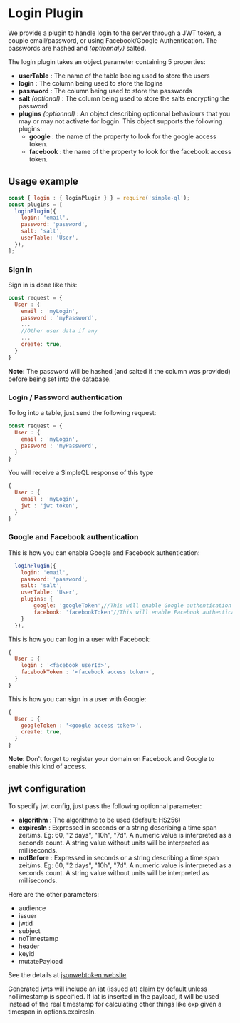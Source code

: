 # Login Plugin

We provide a plugin to handle login to the server through a JWT token, a couple email/password, or using Facebook/Google Authentication. The passwords are hashed and *(optionnaly)* salted.

The login plugin takes an object parameter containing 5 properties:

 * **userTable** : The name of the table beeing used to store the users
 * **login** : The column being used to store the logins
 * **password** : The column being used to store the passwords
 * **salt** *(optional)* : The column being used to store the salts encrypting the password
 * **plugins** *(optionnal)* : An object describing optionnal behaviours that you may or may not activate for loggin. This object supports the following plugins:
    * **google** : the name of the property to look for the google access token.
    * **facebook** : the name of the property to look for the facebook access token.

## Usage example

```javascript
const { login : { loginPlugin } } = require('simple-ql');
const plugins = [
  loginPlugin({
    login: 'email',
    password: 'password',
    salt: 'salt',
    userTable: 'User',
  }),
];
```

### Sign in

Sign in is done like this:

```javascript
const request = {
  User : {
    email : 'myLogin',
    password : 'myPassword',
    ...
    //Other user data if any
    ...
    create: true,
  }
}
```

**Note:** The password will be hashed (and salted if the column was provided) before being set into the database.

### Login / Password authentication

To log into a table, just send the following request:

```javascript
const request = {
  User : {
    email : 'myLogin',
    password : 'myPassword',
  }
}
```

You will receive a SimpleQL response of this type

```javascript
{
  User : {
    email : 'myLogin',
    jwt : 'jwt token',
  }
}
```

### Google and Facebook authentication

This is how you can enable Google and Facebook authentication:

```javascript
  loginPlugin({
    login: 'email',
    password: 'password',
    salt: 'salt',
    userTable: 'User',
    plugins: {
        google: 'googleToken',//This will enable Google authentication when googleToken property is provided in requests
        facebook: 'facebookToken'//This will enable Facebook authentication when facebookToken property is preovided in requests
    }
  }),
```

This is how you can log in a user with Facebook:

```javascript
{
  User : {
    login : '<facebook userId>',
    facebookToken : '<facebook access token>',
  }
}
```

This is how you can sign in a user with Google:

```javascript
{
  User : {
    googleToken : '<google access token>',
    create: true,
  }
}
```

**Note**: Don't forget to register your domain on Facebook and Google to enable this kind of access.

## jwt configuration

To specify jwt config, just pass the following optionnal parameter:

 * **algorithm** : The algorithme to be used (default: HS256)
 * **expiresIn** : Expressed in seconds or a string describing a time span zeit/ms. Eg: 60, "2 days", "10h", "7d". A numeric value is interpreted as a seconds count. A string value without units will be interpreted as milliseconds.
 * **notBefore** : Expressed in seconds or a string describing a time span zeit/ms. Eg: 60, "2 days", "10h", "7d". A numeric value is interpreted as a seconds count. A string value without units will be interpreted as milliseconds.

Here are the other parameters:

 * audience
 * issuer
 * jwtid
 * subject
 * noTimestamp
 * header
 * keyid
 * mutatePayload

See the details at [jsonwebtoken website](https://github.com/auth0/node-jsonwebtoken)

Generated jwts will include an iat (issued at) claim by default unless noTimestamp is specified. If iat is inserted in the payload, it will be used instead of the real timestamp for calculating other things like exp given a timespan in options.expiresIn.
